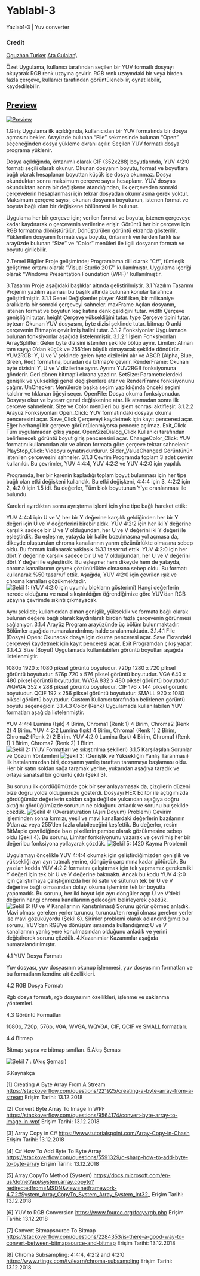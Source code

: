 # YablabI-3
Yazlab1-3 | Yuv converter
### Credit
[Oguzhan Turker](https://github.com/oguzturker8)
[Ata Gulalan](https://github.com/atagulalan)\

Özet
Uygulama, kullanıcı tarafından seçilen bir YUV formatlı dosyayı okuyarak RGB renk uzayına çevirir. RGB renk uzayındaki bir veya birden fazla çerçeve, kullanıcı tarafından görüntülenebilir, oynatılabilir, kaydedilebilir.
## [Preview](https://www.youtube.com/watch?v=4Ci2kEy8k2o&feature=youtu.be)
[![Preview](https://i.imgur.com/8Ip7kzr.png)](https://www.youtube.com/watch?v=4Ci2kEy8k2o&feature=youtu.be)

1.Giriş
Uygulama ilk açıldığında, kullanıcıdan bir YUV formatında bir dosya açmasını bekler. Arayüzde bulunan “File” sekmesinde bulunan “Open” seçeneğinden dosya yükleme ekranı açılır. Seçilen YUV formatlı dosya programa yüklenir.

Dosya açıldığında, öntanımlı olarak CIF (352x288) boyutlarında, YUV 4:2:0 formatı seçili olarak okunur. Okunan dosyanın boyutu, format ve boyutlara bağlı olarak hesaplanan boyuttan küçük ise dosya okunmaz. Dosya okunduktan sonra maksimum çerçeve sayısı hesaplanır. YUV dosyası okunduktan sonra bir değişkene atandığından, ilk çerçeveden sonraki çerçevelerin hesaplanması için tekrar dosyadan okunmasına gerek yoktur. Maksimum çerçeve sayısı, okunan dosyanın boyutunun, istenen format ve boyuta bağlı olan bir değişkene bölünmesi ile bulunur. 

Uygulama her bir çerçeve için; verilen format ve boyutu, istenen çerçeveye kadar kaydırarak o çerçevenin verilerine erişir. Görüntü her bir çerçeve için RGB formatına dönüştürülür. Dönüştürülen görüntü ekranda gösterilir. Yüklenilen dosyanın formatı veya boyutu, öntanımlı verilerden farklı ise arayüzde bulunan “Size” ve “Color” menüleri ile ilgili dosyanın formatı ve boyutu girilebilir.

2.Temel Bilgiler
Proje gelişiminde;
Programlama dili olarak “C#”, tümleşik geliştirme ortamı olarak “Visual Studio 2017” kullanılmıştır.
Uygulama içeriği olarak “Windows Presentation Foundation (WPF)” kullanılmıştır.

3.Tasarım
Proje aşağıdaki başlıklar altında geliştirilmiştir.
3.1	Yazılım Tasarımı
Projenin yazılım aşaması bu başlık altında bulunan konular tarafınca geliştirilmiştir. 
3.1.1	Genel Değişkenler
player Aktif iken, bir milisaniye aralıklarla bir sonraki çerçeveyi sahneler. 
maxFrame Açılan dosyanın, istenen format ve boyutun kaç katına denk geldiğini tutar.
width Çerçeve genişliğini tutar.
height Çerçeve yüksekliğini tutar.
type Çerçeve tipini tutar.
bytearr Okunan YUV dosyasını, byte dizisi şeklinde tutar.
bitmap O anki çerçevenin Bitmap’e çevirilmiş halini tutar.
3.1.2	Fonksiyonlar
Uygulamada bulunan fonksiyonlar aşağıda listelenmiştir.
3.1.2.1	İşlem Fonksiyonları
ArraySplitter: Gelen byte dizisini istenilen şekilde bölüp ayırır.
Limiter: Alınan tam sayıyı 0’dan küçük ve 255’den büyük olmayacak şekilde döndürür.
YUV2RGB: Y, U ve V şeklinde gelen byte dizilerini alır ve ABGR (Alpha, Blue, Green, Red) formatına, buradan da bitmap’e çevirir.
RenderFrame: Okunan byte dizisini Y, U ve V dizilerine ayırır. Ayrımı YUV2RGB fonksiyonuna gönderir. Geri dönen bitmap’i ekrana yazdırır.
SetSize: Parametrelerdeki genişlik ve yüksekliği genel değişkenlere atar ve RenderFrame fonksiyonunu çağırır.
UnChecker: Menülerde başka seçim yapıldığında önceki seçimi kaldırır ve tıklanan öğeyi seçer.
OpenFile: Dosya okuma fonksiyonudur. Dosyayı okur ve bytearr genel değişkenine atar. İlk atamadan sonra ilk çerçeve sahnelenir. Size ve Color menüleri bu işlem sonrası aktifleşir.
3.1.2.2	Arayüz Fonksiyonları
Open_Click: YUV formatındaki dosyayı okuma penceresini açar.
Save_Click Çerçeveyi kaydetmek için kayıt penceresi açar. Eğer herhangi bir çerçeve görüntülenmiyorsa pencere açılmaz.
Exit_Click Tüm uygulamadan çıkış yapar.
OpenSizeDialog_Click Kullanıcı tarafından belirlenecek görüntü boyut giriş penceresini açar.
ChangeColor_Click: YUV formatını kullanıcıdan alır ve alınan formata göre çerçeve tekrar sahnelenir.
PlayStop_Click: Videoyu oynatır/durdurur.
Slider_ValueChanged Görüntünün istenilen çerçevesini sahneler.
3.1.3	Çevrim
Programda toplam 3 adet çevrim kullanıldı. Bu çevrimler, YUV 4:4:4, YUV 4:2:2 ve YUV 4:2:0 için yapıldı.

Programda, her bir karenin kapladığı toplam boyut bulunması için her tipe bağlı olan etki değişkeni kullandık. Bu etki değişkeni, 4:4:4 için 3, 4:2:2 için 2, 4:2:0 için 1.5 idi. Bu değerler, Tüm blok boyutunun Y’ye oranlanması ile bulundu. 

Kareleri ayırdıktan sonra ayrıştırma işlemi için yine tipe bağlı hareket ettik:

YUV 4:4:4 için U ve V, her bir Y değerine karşılık geldiğinden her bir Y değeri için U ve V değerlerini birebir aldık. 
YUV 4:2:2 için her iki Y değerine karşılık sadece bir U ve V olduğundan, her U ve V değerini iki Y değeri ile eşleştirdik. Bu eşleşme, yatayda bir kalite bozulmasına yol açmasa da, dikeyde oluşturulan chroma kanallarının yarım çözünürlükte olmasına sebep oldu. Bu formatı kullanarak yaklaşık %33 tasarruf ettik.
YUV 4:2:0 için her dört Y değerine karşılık sadece bir U ve V olduğundan, her U ve V değerini dört Y değeri ile eşleştirdik. Bu eşleşme; hem dikeyde hem de yatayda, chroma kanallarının çeyrek çözünürlükte olmasına sebep oldu. Bu formatı kullanarak %50 tasarruf ettik.
Aşağıda, YUV 4:2:0 için çevrilen ışık ve chroma kanalları gözükmektedir.
![Şekil 1: (YUV 4:2:0 için uyumlu blokların gösterimi)](https://i.imgur.com/TXUXblF.png)
Hangi değerlerin nerede olduğunu ve nasıl sıkıştırıldığını öğrendiğimize göre YUV’dan RGB uzayına çevrimde sıkıntı çıkmayacak.

Aynı şekilde; kullanıcıdan alınan genişlik, yükseklik ve formata bağlı olarak bulunan değere bağlı olarak kaydırılarak birden fazla çerçevenin görünmesi sağlanıyor.
3.1.4	Arayüz
Program arayüzünde üç bölüm bulunmaktadır. Bölümler aşağıda numaralandırılmış halde sıralanmaktadır.
3.1.4.1	File (Dosya)
Open:  Okunacak dosya için okuma penceresi açar.
Save  Ekrandaki çerçeveyi kaydetmek için kayıt penceresi açar.
Exit  Programdan çıkış yapar.
3.1.4.2	Size (Boyut)
Uygulamada kullanılabilen görüntü boyutları aşağıda listelenmiştir.

1080p 1920 x 1080 piksel görüntü boyutudur.
720p 1280 x 720 piksel görüntü boyutudur.
576p 720 x 576 piksel görüntü boyutudur.
VGA 640 x 480 piksel görüntü boyutudur.
WVGA 832 x 480 piksel görüntü boyutudur.
WQVGA 352 x 288 piksel görüntü boyutudur.
CIF 176 x 144 piksel görüntü boyutudur.
QCIF 192 x 256 piksel görüntü boyutudur.
SMALL 920 x 1080 piksel görüntü boyutudur.
Custom Kullanıcı tarafından belirlenen görüntü boyutu seçeneğidir.
3.1.4.3	Color (Renk)
Uygulamada kullanılabilen YUV formatları aşağıda listelenmiştir.

YUV 4:4:4 Lumina (Işık) 4 Birim, Chroma1 (Renk 1) 4 Birim, Chroma2 (Renk 2) 4 Birim.
YUV 4:2:2 Lumina (Işık) 4 Birim, Chroma1 (Renk 1) 2 Birim, Chroma2 (Renk 2) 2 Birim.
YUV 4:2:0 Lumina (Işık) 4 Birim, Chroma1 (Renk 1) 1 Birim, Chroma2 (Renk 2) 1 Birim.
![Şekil 2: (YUV Formatları ve sıkıştırılma şekilleri)](https://i.imgur.com/oZm5YQr.png)
3.1.5	Karşılaşılan Sorunlar ve Çözüm Yöntemleri
![Şekil 3: (Genişlik ve Yüksekliğin Yanlış Taranması)](https://i.imgur.com/ovQkAge.png)
İlk hatalarımızdan biri, dosyanın yanlış taraftan taranmaya başlaması oldu. Her bir satırı soldan sağa taramak yerine, yukarıdan aşağıya taradık ve ortaya sanatsal bir görüntü çıktı (Şekil 3). 

Bu sorunu ilk gördüğümüzde çok bir şey anlayamasak da, çizgilerin  düzeni bize doğru yolda olduğumuzu gösterdi. Dosyayı HEX Editör ile açtığımızda gördüğümüz değerlerin soldan sağa değil de yukarıdan aşağıya doğru aktığını gördüğümüzde sorunun ne olduğunu anladık ve sorunu bu şekilde çözdük.
![Şekil 4: (Oversaturation (Aşırı Doyum) Problemi)](https://i.imgur.com/1BfS5up.png)
Çevirim işleminden sonra kırmızı, yeşil ve mavi kanallardaki değerlerin bazılarının 0’dan az veya 255’den fazla olabileceğini keşfettik. Bu değerler, resim BitMap’e çevrildiğinde bazı pixellerin pembe olarak gözükmesine sebep oldu (Şekil 4). Bu sorunu, Limiter fonksiyonunu yazarak ve çevrilmiş her bir değeri bu fonksiyona yollayarak çözdük.
![Şekil 5: (420 Kayma Problemi)](https://i.imgur.com/AnU1WQv.png)

Uygulamayı öncelikle YUV 4:4:4 okumak için geliştirdiğimizden genişlik ve yüksekliği ayrı ayrı tutmak yerine, döngüyü çarpımına kadar götürdük. Bu yazılan kodda YUV 4:2:2 formatını çalıştırmak için tek yapmamız gereken iki Y değeri için tek bir U ve V değerine bakmaktı. Ancak bu kodu YUV 4:2:0 için çalıştırmaya çalıştığımızda her iki satır ve sütunun tek bir U ve V değerine bağlı olmasından dolayı okuma işleminin tek bir boyutta yapamadık. Bu sorunu, her iki boyut için ayrı döngüler açıp U ve V’deki değerin hangi chroma kanallarının geleceğini belirleyerek çözdük.
![Şekil 6: (U ve V Kanallarının Karıştırılması)](https://i.imgur.com/6jTrDyT.png)
Sorunu görür görmez anladık. Mavi olması gereken yerler turuncu, turuncu/ten rengi olması gereken yerler ise mavi gözüküyordu (Şekil 6). Şirinler problemi olarak adlandırdığımız bu sorunu, YUV’dan RGB’ye dönüşüm sırasında kullandığımız U ve V kanallarının yanlış yere konulmasından olduğunu anladık ve yerini değiştirerek sorunu çözdük.
4.Kazanımlar
Kazanımlar aşağıda numaralandırılmıştır.

4.1	YUV Dosya Formatı

Yuv dosyası, yuv dosyasının okunup işlenmesi, yuv dosyasının formatları ve bu formatların kendine ait özellikleri.

4.2	RGB Dosya Formatı

Rgb dosya formatı, rgb dosyasının özellikleri, işlenme ve saklanma yöntemleri.

4.3	Görüntü Formatları

1080p, 720p, 576p, VGA, WVGA, WQVGA, CIF, QCIF ve SMALL formatları.

4.4	Bitmap

Bitmap yapısı ve bitmap sınıfları.
5.Akış Şeması

![Şekil 7 :  (Akış Şeması)](https://i.imgur.com/xNvmY1V.png)

6.Kaynakça

[1]	Creating A Byte Array From A Stream
https://stackoverflow.com/questions/221925/creating-a-byte-array-from-a-stream
Erişim Tarihi: 13.12.2018

[2]	Convert Byte Array To Image In WPF
https://stackoverflow.com/questions/9564174/convert-byte-array-to-image-in-wpf
Erişim Tarihi: 13.12.2018

[3]	Array Copy in C#
https://www.tutorialspoint.com/Array-Copy-in-Chash
Erişim Tarihi: 13.12.2018

[4]	C# How To Add Byte To Byte Array
https://stackoverflow.com/questions/5591329/c-sharp-how-to-add-byte-to-byte-array
Erişim Tarihi: 13.12.2018

[5]	Array.CopyTo Method (System)
https://docs.microsoft.com/en-us/dotnet/api/system.array.copyto?redirectedfrom=MSDN&view=netframework-4.7.2#System_Array_CopyTo_System_Array_System_Int32_
Erişim Tarihi: 13.12.2018

[6]	YUV to RGB Conversion
https://www.fourcc.org/fccyvrgb.php
Erişim Tarihi: 13.12.2018

[7]	Convert Bitmapsource To Bitmap
https://stackoverflow.com/questions/2284353/is-there-a-good-way-to-convert-between-bitmapsource-and-bitmap
Erişim Tarihi: 13.12.2018

[8]	Chroma Subsampling: 4:4:4, 4:2:2 and 4:2:0
https://www.rtings.com/tv/learn/chroma-subsampling
Erişim Tarihi: 13.12.2018
